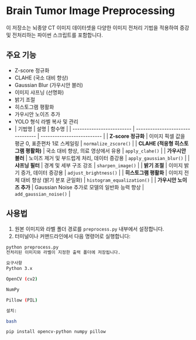 

# Brain Tumor Image Preprocessing

이 저장소는 뇌종양 CT 이미지 데이터셋을 다양한 이미지 전처리 기법을 적용하여 증강 및 전처리하는 파이썬 스크립트를 포함합니다.

## 주요 기능

- Z-score 정규화
- CLAHE (국소 대비 향상)
- Gaussian Blur (가우시안 블러)
- 이미지 샤프닝 (선명화)
- 밝기 조절
- 히스토그램 평활화
- 가우시안 노이즈 추가
- YOLO 형식 라벨 복사 및 관리
- | 기법명                       | 설명                               | 함수명                        |
| ------------------------- | -------------------------------- | -------------------------- |
| **Z-score 정규화**           | 이미지 픽셀 값을 평균 0, 표준편차 1로 스케일링     | `normalize_zscore()`       |
| **CLAHE (적응형 히스토그램 평활화)** | 국소 대비 향상, 의료 영상에서 유용             | `apply_clahe()`            |
| **가우시안 블러**               | 노이즈 제거 및 부드럽게 처리, 데이터 증강용        | `apply_gaussian_blur()`    |
| **샤프닝 필터**                | 경계 및 세부 구조 강조                    | `sharpen_image()`          |
| **밝기 조절**                 | 이미지 밝기 증가, 데이터 증강용               | `adjust_brightness()`      |
| **히스토그램 평활화**             | 이미지 전체 대비 향상 (밝기 분포 균일화)         | `histogram_equalization()` |
| **가우시안 노이즈 추가**           | Gaussian Noise 추가로 모델의 일반화 능력 향상 | `add_gaussian_noise()`     |


## 사용법

1. 원본 이미지와 라벨 폴더 경로를 `preprocess.py` 내부에서 설정합니다.
2. 터미널이나 커맨드라인에서 다음 명령어로 실행합니다:

```bash
python preprocess.py
전처리된 이미지와 라벨이 지정한 출력 폴더에 저장됩니다.

요구사항
Python 3.x

OpenCV (cv2)

NumPy

Pillow (PIL)

설치:

bash

pip install opencv-python numpy pillow



